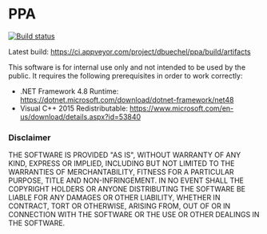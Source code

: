 # PPA

[![Build status](https://ci.appveyor.com/api/projects/status/ip4joobjc0xkc32h?svg=true)](https://ci.appveyor.com/project/dbuechel/ppa)

Latest build: https://ci.appveyor.com/project/dbuechel/ppa/build/artifacts

This software is for internal use only and not intended to be used by the public. It requires the following prerequisites in order to work correctly:

* .NET Framework 4.8 Runtime: https://dotnet.microsoft.com/download/dotnet-framework/net48
* Visual C++ 2015 Redistributable: https://www.microsoft.com/en-us/download/details.aspx?id=53840

### Disclaimer

THE SOFTWARE IS PROVIDED "AS IS", WITHOUT WARRANTY OF ANY KIND, EXPRESS OR IMPLIED, INCLUDING BUT NOT LIMITED TO THE WARRANTIES OF MERCHANTABILITY, FITNESS FOR A PARTICULAR PURPOSE, TITLE AND NON-INFRINGEMENT. IN NO EVENT SHALL THE COPYRIGHT HOLDERS OR ANYONE DISTRIBUTING THE SOFTWARE BE LIABLE FOR ANY DAMAGES OR OTHER LIABILITY, WHETHER IN CONTRACT, TORT OR OTHERWISE, ARISING FROM, OUT OF OR IN CONNECTION WITH THE SOFTWARE OR THE USE OR OTHER DEALINGS IN THE SOFTWARE.
